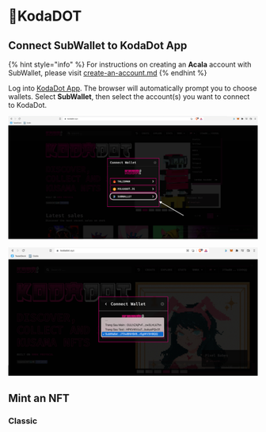 # KodaDOT

## Connect SubWallet to KodaDot App

{% hint style="info" %}
For instructions on creating an **Acala** account with SubWallet, please visit [create-an-account.md](../user-guide/create-an-account.md "mention")
{% endhint %}

Log into [KodaDot App](https://kodadot.xyz/). The browser will automatically prompt you to choose wallets. Select **SubWallet**, then select the account(s) you want to connect to KodaDot.

![](<../.gitbook/assets/Screen Shot 2022-05-10 at 13.40.47.png>)

![](<../.gitbook/assets/Screen Shot 2022-05-10 at 13.46.57.png>)

## Mint an NFT

### Classic



